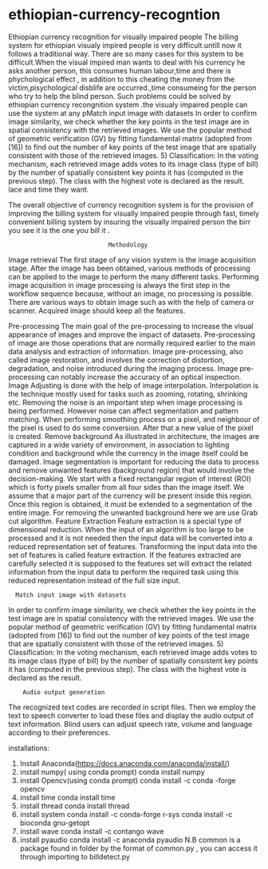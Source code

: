 # ethiopian-currency-recogntion
Ethiopian currency recognition for visually impaired people
The billing system for ethiopian visualy impired people is very difficult.untill now it follows a traditional way. There are so many cases for this system to be difficult.When the visual impired man wants to deal with his currency he asks another person, this consumes human labour,time and there is phychological effect , in addition to this cheating the money from the victim,pisychological disblife are occurred.,time consumeing for the person who try to help the blind person. 
Such problems could be solved by ethiopian currency recongnition system .the visualy impaired people can use the system at any pMatch input image with datasets 
In order to confirm image similarity, we check whether the key points in the test image are in spatial consistency with the retrieved images. We use the popular method of geometric verification (GV) by fitting fundamental matrix (adopted from [16]) to find out the number of key points of the test image that are spatially consistent with those of the retrieved images. 5) Classification: In the voting mechanism, each retrieved image adds votes to its image class (type of bill) by the number of spatially consistent key points it has (computed in the previous step). The class with the highest vote is declared as the result. 
lace and time they want. 

The overall objective of currency recognition system is for the provision of improving the billing system for visually impaired people through fast, timely  convenient billing system by insuring the visually impaired  person the birr you see it is the one you bill it .

                                Methodology
Image retrieval 
The first stage of any vision system is the image acquisition stage. After the image has been obtained, various methods of processing can be applied to the image to perform the many different tasks. Performing image acquisition in image processing is always the first step in the workflow sequence because, without an image, no processing is possible. There are various ways to obtain image such as with the help of camera or scanner. Acquired image should keep all the features.

Pre-processing 
The main goal of the pre-processing to increase the visual appearance of images and improve the impact of datasets. Pre-processing of image are those operations that are normally required earlier to the main data analysis and extraction of information. Image pre-processing, also called image restoration, and involves the correction of distortion, degradation, and noise introduced during the imaging process. Image pre-processing can notably increase the accuracy of an optical inspection. Image Adjusting is done with the help of image interpolation. Interpolation is the technique mostly used for tasks such as zooming, rotating, shrinking etc. Removing the noise is an important step when image processing is being performed. However noise can affect segmentation and pattern matching. When performing smoothing process on a pixel, and neighbour of the pixel is used to do some conversion. After that a new value of the pixel is created. 
 Remove background
 As illustrated in architecture, the images are captured in a wide variety of environment, in association to lighting condition and background while the currency in the image itself could be damaged. Image segmentation is important for reducing the data to process and remove unwanted features (background region) that would involve the decision-making. We start with a fixed rectangular region of interest (ROI) which is forty pixels smaller from all four sides than the image itself. We assume that a major part of the currency will be present inside this region. Once this region is obtained, it must be extended to a segmentation of the entire image. For removing the unwanted background here we are use Grab cut algorithm.
 Feature Extraction
 Feature extraction is a special type of dimensional reduction. When the input of an algorithm is too large to be processed and it is not needed then the input data will be converted into a reduced representation set of features. Transforming the input data into the set of features is called feature extraction. If the features extracted are carefully selected it is supposed to the features set will extract the related information from the input data to perform the required task using this reduced representation instead of the full size input. 


      Match input image with datasets 
In order to confirm image similarity, we check whether the key points in the test image are in spatial consistency with the retrieved images. We use the popular method of geometric verification (GV) by fitting fundamental matrix (adopted from [16]) to find out the number of key points of the test image that are spatially consistent with those of the retrieved images. 5) Classification: In the voting mechanism, each retrieved image adds votes to its image class (type of bill) by the number of spatially consistent key points it has (computed in the previous step). The class with the highest vote is declared as the result. 

        Audio output generation 
The recognized text codes are recorded in script files. Then we employ the text to speech converter to load these files and display the audio output of text information. Blind users can adjust speech rate, volume and language according to their preferences.

installations:
1) Install Anaconda(https://docs.anaconda.com/anaconda/install/)
2) install numpy( using conda prompt)
conda install numpy
3) install Opencv(using conda prompt)
conda install -c  conda -forge opencv
4) install time
conda install time
5) install thread
conda install thread
6) install system
 conda install -c conda​-forge r-sys
 conda install -c bioconda gnu-getopt 
 7) install wave
conda install -c contango wave
8) install pyaudio
conda install -c anaconda pyaudio
N.B common is a package found in folder by the format of common.py , you can access it through importing to billdetect.py
